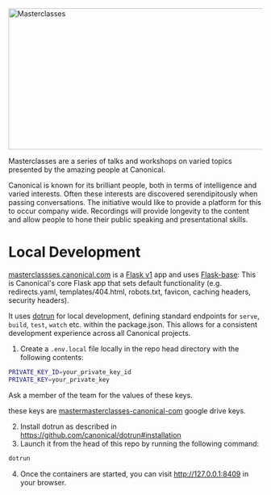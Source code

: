 
<img width="836" height="280" alt="Masterclasses" src="https://github.com/canonical/masterclasses.canonical.com/assets/54525904/852d5f09-1508-4069-a2e5-2338ac863fac">


Masterclasses are a series of talks and workshops on varied topics presented by the amazing people at Canonical.

Canonical is known for its brilliant people, both in terms of intelligence and varied interests. Often these interests are discovered serendipitously when passing conversations. The initiative would like to provide a platform for this to occur company wide. Recordings will provide longevity to the content and allow people to hone their public speaking and presentational skills.

# Local Development

[masterclassses.canonical.com](masterclasses.canonical.com) is a [Flask v1](https://flask.palletsprojects.com/_/downloads/en/1.1.x/pdf/) app and uses [Flask-base](https://github.com/canonical/canonicalwebteam.flask-base): This is Canonical's core Flask app that sets default functionality (e.g. redirects.yaml, templates/404.html, robots.txt, favicon, caching headers, security headers).

It uses [dotrun](https://github.com/canonical/dotrun) for local development, defining standard endpoints for `serve`, `build`, `test`, `watch` etc. within the package.json. This allows for a consistent development experience across all Canonical projects.

1. Create a `.env.local` file locally in the repo head directory with the following contents:

```bash
PRIVATE_KEY_ID=your_private_key_id
PRIVATE_KEY=your_private_key
```

Ask a member of the team for the values of these keys.

these keys are [mastermasterclasses-canonical-com](https://github.com/canonical/masterclasses.canonical.com/blob/main/konf/site.yaml#L12) google drive keys.

2. Install dotrun as described in https://github.com/canonical/dotrun#installation
3. Launch it from the head of this repo by running the following command:

```bash
dotrun
```

4. Once the containers are started, you can visit <http://127.0.0.1:8409> in your browser.
